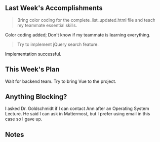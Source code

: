 ## Last Week's Accomplishments

> Bring color coding for the complete_list_updated.html file and teach my teammate essential skills.  

Color coding added; Don't know if my teammate is learning everything.

> Try to implement jQuery search feature.   

Implementation successful.

## This Week's Plan

Wait for backend team.
Try to bring Vue to the project.

## Anything Blocking?

I asked Dr. Goldschmidt if I can contact Ann after an Operating System Lecture.
He said I can ask in Mattermost, but I prefer using email in this case so I gave up.

## Notes
